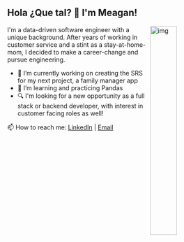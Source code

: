 ## Hola ¿Que tal? 👋 I'm Meagan! 
<img width="35%" align="right" alt="img" src="https://user-images.githubusercontent.com/110854972/217664879-89890869-7291-4d74-bba7-74e235f8dae3.png" />

I'm a data-driven software engineer with a unique background. After years of working in customer service and a stint as a stay-at-home-mom, I decided to make a career-change and pursue engineering. 

- 🔭 I’m currently working on creating the SRS for my next project, a family manager app 
- 🌱 I’m learning and practicing Pandas
- :mag: I'm looking for a new opportunity as a full stack or backend developer, with interest in customer facing roles as well!

📫 How to reach me:
[LinkedIn](https://www.linkedin.com/in/meagan-st-clair/) | [Email](mailto:meagan.j.stclair@gmail.com)

